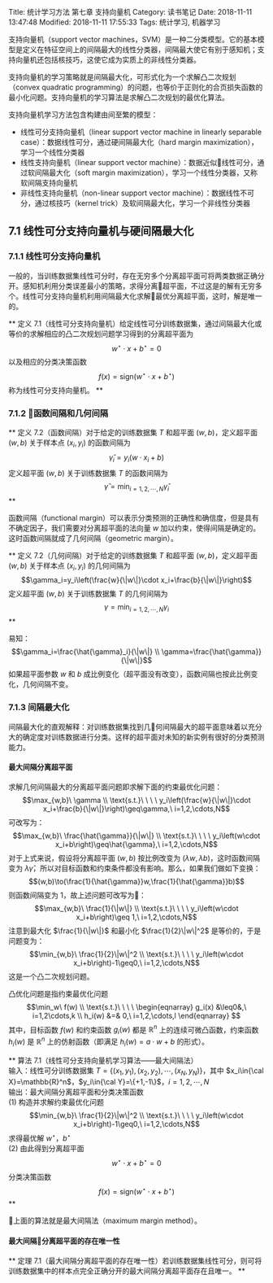 Title: 统计学习方法 第七章 支持向量机
Category: 读书笔记
Date: 2018-11-11 13:47:48
Modified: 2018-11-11 17:55:33
Tags: 统计学习, 机器学习

支持向量机（support vector machines，SVM）是一种二分类模型。它的基本模型是定义在特征空间上的间隔最大的线性分类器，间隔最大使它有别于感知机；支持向量机还包括核技巧，这使它成为实质上的非线性分类器。

支持向量机的学习策略就是间隔最大化，可形式化为一个求解凸二次规划（convex quadratic programming）的问题，也等价于正则化的合页损失函数的最小化问题。支持向量机的学习算法是求解凸二次规划的最优化算法。

支持向量机学习方法包含构建由间至繁的模型：

- 线性可分支持向量机（linear support vector machine in linearly separable case）：数据线性可分，通过硬间隔最大化（hard margin maximization），学习一个线性分类器
- 线性支持向量机（linear support vector machine）：数据近似线性可分，通过软间隔最大化（soft margin maximization），学习一个线性分类器，又称软间隔支持向量机
- 非线性支持向量机（non-linear support vector machine）：数据线性不可分，通过核技巧（kernel trick）及软间隔最大化，学习一个非线性分类器

## 7.1 线性可分支持向量机与硬间隔最大化

### 7.1.1 线性可分支持向量机

一般的，当训练数据集线性可分时，存在无穷多个分离超平面可将两类数据正确分开。感知机利用分类误差最小的策略，求得分离超平面，不过这是的解有无穷多个。线性可分支持向量机利用间隔最大化求解最优分离超平面，这时，解是唯一的。

**
定义 7.1（线性可分支持向量机）给定线性可分训练数据集，通过间隔最大化或等价的求解相应的凸二次规划问题学习得到的分离超平面为
$$w^\star\cdot x+b^\star=0$$
以及相应的分类决策函数
$$f(x)=\text{sign}(w^\star\cdot x+b^\star)$$
称为线性可分支持向量机。
**

### 7.1.2 函数间隔和几何间隔

**
定义 7.2（函数间隔）对于给定的训练数据集 $T$ 和超平面 $(w,b)$，定义超平面 $(w,b)$ 关于样本点 $(x_i,y_i)$ 的函数间隔为
$$\hat{\gamma}_i=y_i(w\cdot x_i+b)$$
定义超平面 $(w,b)$ 关于训练数据集 $T$ 的函数间隔为
$$\hat{\gamma}=\min_{i=1,2,\cdots,N}\hat{\gamma}_i$$
**

函数间隔（functional margin）可以表示分类预测的正确性和确信度，但是具有不确定因子，我们需要对分离超平面的法向量 $w$ 加以约束，使得间隔是确定的。这时函数间隔就成了几何间隔（geometric margin）。

**
定义 7.2（几何间隔）对于给定的训练数据集 $T$ 和超平面 $(w,b)$，定义超平面 $(w,b)$ 关于样本点 $(x_i,y_i)$ 的几何间隔为
$$\gamma_i=y_i\left(\frac{w}{\|w\|}\cdot x_i+\frac{b}{\|w\|}\right)$$
定义超平面 $(w,b)$ 关于训练数据集 $T$ 的几何间隔为
$$\gamma=\min_{i=1,2,\cdots,N}\gamma_i$$
**

易知：
$$\gamma_i=\frac{\hat{\gamma}_i}{\|w\|} \\
\gamma=\frac{\hat{\gamma}}{\|w\|}$$
如果超平面参数 $w$ 和 $b$ 成比例变化（超平面没有改变），函数间隔也按此比例变化，几何间隔不变。

### 7.1.3 间隔最大化

间隔最大化的直观解释：对训练数据集找到几何间隔最大的超平面意味着以充分大的确定度对训练数据进行分类。这样的超平面对未知的新实例有很好的分类预测能力。

#### 最大间隔分离超平面

求解几何间隔最大的分离超平面问题即求解下面的约束最优化问题：
$$\max_{w,b}\ \gamma \\
\text{s.t.}\ \ \ \ y_i\left(\frac{w}{\|w\|}\cdot x_i+\frac{b}{\|w\|}\right)\geq\gamma,\ i=1,2,\cdots,N$$
可改写为：
$$\max_{w,b}\ \frac{\hat{\gamma}}{\|w\|} \\
\text{s.t.}\ \ \ \ y_i\left(w\cdot x_i+b\right)\geq\hat{\gamma},\ i=1,2,\cdots,N$$
对于上式来说，假设将分离超平面 $(w,b)$ 按比例改变为 $(\lambda w,\lambda b)$，这时函数间隔变为 $\lambda \hat{\gamma}$，所以对目标函数和约束条件都没有影响。那么，如果我们做如下变换：
$$(w,b)\to(\frac{1}{\hat{\gamma}}w,\frac{1}{\hat{\gamma}}b)$$
则函数间隔变为 1，故上述问题可改写为：
$$\max_{w,b}\ \frac{1}{\|w\|} \\
\text{s.t.}\ \ \ \ y_i\left(w\cdot x_i+b\right)\geq 1,\ i=1,2,\cdots,N$$
注意到最大化 $\frac{1}{\|w\|}$ 和最小化 $\frac{1}{2}\|w\|^2$ 是等价的，于是问题变为：
$$\min_{w,b}\ \frac{1}{2}\|w\|^2 \\
\text{s.t.}\ \ \ \ y_i\left(w\cdot x_i+b\right)-1\geq0,\ i=1,2,\cdots,N$$
这是一个凸二次规划问题。

凸优化问题是指约束最优化问题
$$\min_w\ f(w) \\
\text{s.t.}\ \ \ \ \begin{eqnarray}
g_i(x) &\leq0&,\ i=1,2\cdots,k \\
h_i(w) &=& 0,\ i=1,2,\cdots,l
\end{eqnarray}
$$
其中，目标函数 $f(w)$ 和约束函数 $g_i(w)$ 都是 $\mathbb{R}^n$ 上的连续可微凸函数，约束函数 $h_i(w)$ 是 $\mathbb{R}^n$ 上的仿射函数（即满足 $h_i(w)=a\cdot w+b$ 的形式）。

**
算法 7.1（线性可分支持向量机学习算法——最大间隔法）  
输入：线性可分训练数据集 $T=\{(x_1,y_1),(x_2,y_2),\cdots,(x_N,y_N)\}$，其中 $x_i\in{\cal X}=\mathbb{R}^n$，$y_i\in{\cal Y}=\{+1,-1\}$，$i=1,2,\cdots,N$  
输出：最大间隔分离超平面和分类决策函数  
(1) 构造并求解约束最优化问题
$$\min_{w,b}\ \frac{1}{2}\|w\|^2 \\
\text{s.t.}\ \ \ \ y_i\left(w\cdot x_i+b\right)-1\geq0,\ i=1,2,\cdots,N$$
求得最优解 $w^\star$，$b^\star$  
(2) 由此得到分离超平面
$$w^\star\cdot x+b^\star=0$$
分类决策函数
$$f(x)=\text{sign}(w^\star\cdot x+b^\star)$$
**

上面的算法就是最大间隔法（maximum margin method）。

#### 最大间隔分离超平面的存在唯一性

**
定理 7.1（最大间隔分离超平面的存在唯一性）若训练数据集线性可分，则可将训练数据集中的样本点完全正确分开的最大间隔分离超平面存在且唯一。
**
